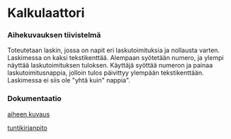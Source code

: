 # Kalkulaattori

### Aihekuvauksen tiivistelmä

Toteutetaan laskin, jossa on napit eri laskutoimituksia ja nollausta varten. Laskimessa on kaksi tekstikenttää. Alempaan syötetään numero, ja ylempi näyttää laskutoimituksen tuloksen. Käyttäjä syöttää numeron ja painaa laskutoimitusnappia, jolloin tulos päivittyy ylempään tekstikenttään. Laskimessa ei siis ole "yhtä kuin" nappia".

### Dokumentaatio

[aiheen kuvaus](dokumentointi/aiheenKuvausJaRakenne.md)

[tuntikirjanpito](dokumentointi/tuntikirjanpito.md)
